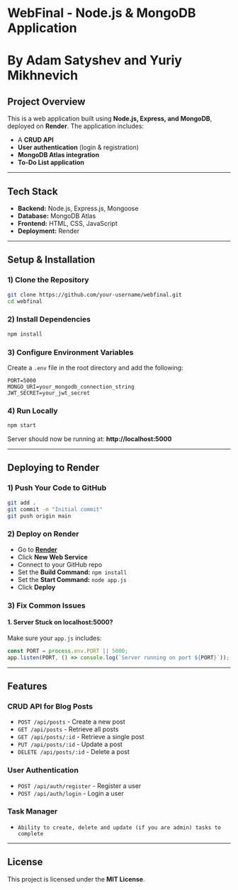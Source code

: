 # WebFinal - Node.js & MongoDB Application
# By Adam Satyshev and Yuriy Mikhnevich
## **Project Overview**
This is a web application built using **Node.js, Express, and MongoDB**, deployed on **Render**. The application includes:
- A **CRUD API**
- **User authentication** (login & registration)
- **MongoDB Atlas integration**
- **To-Do List application**

---
## **Tech Stack**
- **Backend:** Node.js, Express.js, Mongoose
- **Database:** MongoDB Atlas
- **Frontend:** HTML, CSS, JavaScript
- **Deployment:** Render

---
## **Setup & Installation**
### 1) Clone the Repository
```sh
git clone https://github.com/your-username/webfinal.git
cd webfinal
```
### 2) Install Dependencies
```sh
npm install
```
### 3) Configure Environment Variables
Create a `.env` file in the root directory and add the following:
```env
PORT=5000
MONGO_URI=your_mongodb_connection_string
JWT_SECRET=your_jwt_secret
```
### 4) Run Locally
```sh
npm start
```
Server should now be running at: **http://localhost:5000**

---
## **Deploying to Render**
### 1) Push Your Code to GitHub
```sh
git add .
git commit -m "Initial commit"
git push origin main
```
### 2) Deploy on Render
- Go to **[Render](https://render.com/)**
- Click **New Web Service**
- Connect to your GitHub repo
- Set the **Build Command:** `npm install`
- Set the **Start Command:** `node app.js`
- Click **Deploy**

### 3) Fix Common Issues
#### **1. Server Stuck on localhost:5000?**
Make sure your `app.js` includes:
```js
const PORT = process.env.PORT || 5000;
app.listen(PORT, () => console.log(`Server running on port ${PORT}`));
```

---
## **Features**
### CRUD API for Blog Posts
- `POST /api/posts` - Create a new post
- `GET /api/posts` - Retrieve all posts
- `GET /api/posts/:id` - Retrieve a single post
- `PUT /api/posts/:id` - Update a post
- `DELETE /api/posts/:id` - Delete a post

### User Authentication
- `POST /api/auth/register` - Register a user
- `POST /api/auth/login` - Login a user

### Task Manager
- `Ability to create, delete and update (if you are admin) tasks to complete`

---
## **License**
This project is licensed under the **MIT License**.

